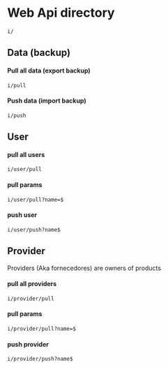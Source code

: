 # Web Api directory
```
i/
```

## Data (backup)

#### Pull all data (export backup)
```
i/pull
```

#### Push data (import backup)
```
i/push
```

## User

#### pull all users
```
i/user/pull
```

#### pull params
```
i/user/pull?name=$
```

#### push user
```
i/user/push?name$
```

## Provider

Providers (Aka fornecedores) are owners of products

#### pull all providers
```
i/provider/pull
```

#### pull  params
```
i/provider/pull?name=$
```

#### push provider
```
i/provider/push?name$
```
